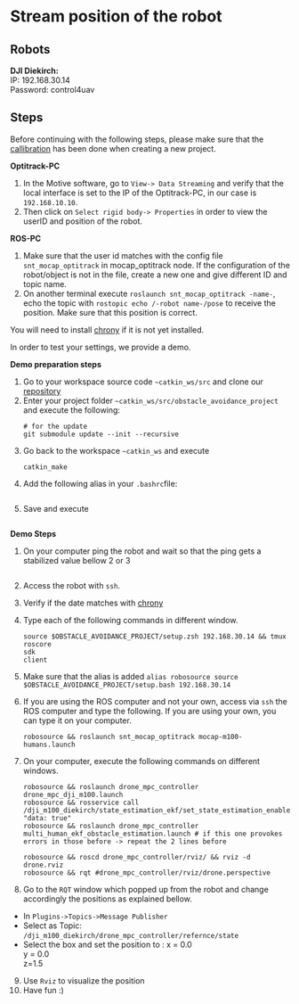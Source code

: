 # Stream position of the robot

## Robots  
**DJI Diekirch:**  
IP: 192.168.30.14  
Password: control4uav

## Steps
Before continuing with the following steps, please make sure that the [callibration](/docs/optitrack/) has been done when creating a new project.  

**Optitrack-PC**  
1. In the Motive software, go to `View-> Data Streaming` and verify that the local interface is set to the IP of the Optitrack-PC, in our case is `192.168.10.10`.
2. Then click on `Select rigid body-> Properties` in order to view the userID and position of the robot.

**ROS-PC** 
1. Make sure that the user id matches with the config file `snt_mocap_optitrack`  in mocap_optitrack node. If the configuration of the robot/object is not in the file, create a new one and give different ID and topic name.
2. On another terminal execute `roslaunch snt_mocap_optitrack -name-`, echo the topic with `rostopic echo /-robot name-/pose` to receive the position. Make sure that this position is correct.  

You will need to install [chrony](/docs/optitrack/chrony) if it is not yet installed.

In order to test your settings, we provide a demo.

**Demo preparation steps**  
1. Go to your workspace source code `~catkin_ws/src` and clone our [repository](https://github.com/snt-robotics/obstacle_avoidance_project)
2. Enter your project folder `~catkin_ws/src/obstacle_avoidance_project` and execute the following:
    ```
    # for the update
    git submodule update --init --recursive
    ```
3. Go back to the workspace `~catkin_ws` and execute
    ```
    catkin_make 
    ```
4. Add the following alias in your `.bashrc`file:
    ```alias robosource='source ~/catkin_ws/src/obstacle_..../setup.bash
    ```
5. Save and execute
    ```source bashrc
    ```

**Demo Steps**
1. On your computer ping the robot and wait so that the ping gets a stabilized value bellow 2 or 3 
    ```ping 192.168.30.14
    ```
2. Access the robot with `ssh`.
3. Verify if the date matches with [chrony](/docs/optitrack/chrony) 
4. Type each of the following commands in different window.
    ```
    source $OBSTACLE_AVOIDANCE_PROJECT/setup.zsh 192.168.30.14 && tmux
    roscore
    sdk
    client
    ```
5. Make sure that the alias is added `alias robosource source $OBSTACLE_AVOIDANCE_PROJECT/setup.bash 192.168.30.14`
6. If you are using the ROS computer and not your own, access via `ssh` the ROS computer and type the following. If you are using your own, you can type it on your computer.
    ```
    robosource && roslaunch snt_mocap_optitrack mocap-m100-humans.launch

7. On your computer, execute the following commands on different windows.

    ```
    robosource && roslaunch drone_mpc_controller drone_mpc_dji_m100.launch
    robosource && rosservice call /dji_m100_diekirch/state_estimation_ekf/set_state_estimation_enabled "data: true"
    robosource && roslaunch drone_mpc_controller multi_human_ekf_obstacle_estimation.launch # if this one provokes errors in those before -> repeat the 2 lines before

    robosource && roscd drone_mpc_controller/rviz/ && rviz -d drone.rviz
    robosource && rqt #drone_mpc_controller/rviz/drone.perspective
    ```
8. Go to the `RQT` window which popped up from the robot and change accordingly the positions as explained bellow.
- In `Plugins->Topics->Message Publisher`
- Select as Topic: `/dji_m100_diekirch/drone_mpc_controller/refernce/state`
- Select the box and set the position to : 
    x = 0.0  
    y = 0.0  
    z=1.5  
9. Use `Rviz` to visualize the position
10. Have fun :) 
